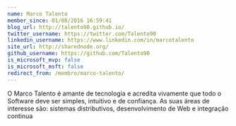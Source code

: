 ```yaml
---
name: Marco Talento
member_since: 01/08/2016 16:59:41
blog_url: http://talento90.github.io/
twitter_username: https://twitter.com/Talento90
linkedin_username: https://www.linkedin.com/in/marcotalento
site_url: http://sharednode.org/
github_username: https://github.com/Talento90 
is_microsoft_mvp: false
is_microsoft_msft: false
redirect_from: /membro/marco-talento/
---
```

O Marco Talento é amante de tecnologia e acredita vivamente que todo o Software deve ser simples, intuitivo e de confiança. As suas áreas de interesse são: sistemas distributivos,&#160;desenvolvimento de Web e integração continua